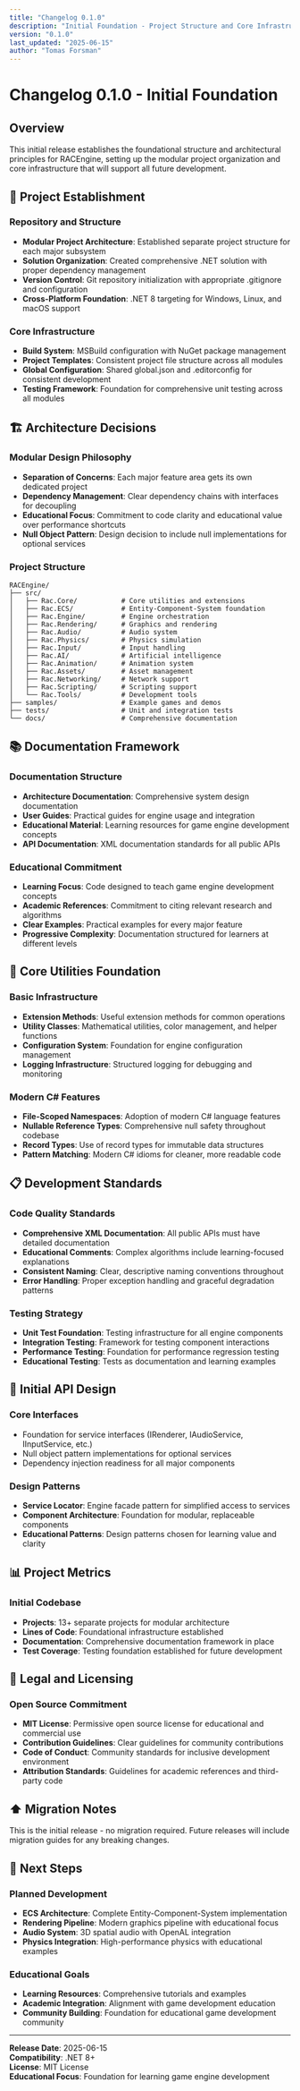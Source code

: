 ```yaml
---
title: "Changelog 0.1.0"
description: "Initial Foundation - Project Structure and Core Infrastructure"
version: "0.1.0"
last_updated: "2025-06-15"
author: "Tomas Forsman"
---
```


# Changelog 0.1.0 - Initial Foundation

## Overview

This initial release establishes the foundational structure and architectural principles for RACEngine, setting up the modular project organization and core infrastructure that will support all future development.

## 🎯 Project Establishment

### Repository and Structure
* **Modular Project Architecture**: Established separate project structure for each major subsystem
* **Solution Organization**: Created comprehensive .NET solution with proper dependency management
* **Version Control**: Git repository initialization with appropriate .gitignore and configuration
* **Cross-Platform Foundation**: .NET 8 targeting for Windows, Linux, and macOS support

### Core Infrastructure
* **Build System**: MSBuild configuration with NuGet package management
* **Project Templates**: Consistent project file structure across all modules
* **Global Configuration**: Shared global.json and .editorconfig for consistent development
* **Testing Framework**: Foundation for comprehensive unit testing across all modules

## 🏗️ Architecture Decisions

### Modular Design Philosophy
* **Separation of Concerns**: Each major feature area gets its own dedicated project
* **Dependency Management**: Clear dependency chains with interfaces for decoupling
* **Educational Focus**: Commitment to code clarity and educational value over performance shortcuts
* **Null Object Pattern**: Design decision to include null implementations for optional services

### Project Structure
```
RACEngine/
├── src/
│   ├── Rac.Core/           # Core utilities and extensions
│   ├── Rac.ECS/            # Entity-Component-System foundation
│   ├── Rac.Engine/         # Engine orchestration
│   ├── Rac.Rendering/      # Graphics and rendering
│   ├── Rac.Audio/          # Audio system
│   ├── Rac.Physics/        # Physics simulation
│   ├── Rac.Input/          # Input handling
│   ├── Rac.AI/             # Artificial intelligence
│   ├── Rac.Animation/      # Animation system
│   ├── Rac.Assets/         # Asset management
│   ├── Rac.Networking/     # Network support
│   ├── Rac.Scripting/      # Scripting support
│   └── Rac.Tools/          # Development tools
├── samples/                # Example games and demos
├── tests/                  # Unit and integration tests
└── docs/                   # Comprehensive documentation
```

## 📚 Documentation Framework

### Documentation Structure
* **Architecture Documentation**: Comprehensive system design documentation
* **User Guides**: Practical guides for engine usage and integration
* **Educational Material**: Learning resources for game engine development concepts
* **API Documentation**: XML documentation standards for all public APIs

### Educational Commitment
* **Learning Focus**: Code designed to teach game engine development concepts
* **Academic References**: Commitment to citing relevant research and algorithms
* **Clear Examples**: Practical examples for every major feature
* **Progressive Complexity**: Documentation structured for learners at different levels

## 🔧 Core Utilities Foundation

### Basic Infrastructure
* **Extension Methods**: Useful extension methods for common operations
* **Utility Classes**: Mathematical utilities, color management, and helper functions
* **Configuration System**: Foundation for engine configuration management
* **Logging Infrastructure**: Structured logging for debugging and monitoring

### Modern C# Features
* **File-Scoped Namespaces**: Adoption of modern C# language features
* **Nullable Reference Types**: Comprehensive null safety throughout codebase
* **Record Types**: Use of record types for immutable data structures
* **Pattern Matching**: Modern C# idioms for cleaner, more readable code

## 📋 Development Standards

### Code Quality Standards
* **Comprehensive XML Documentation**: All public APIs must have detailed documentation
* **Educational Comments**: Complex algorithms include learning-focused explanations
* **Consistent Naming**: Clear, descriptive naming conventions throughout
* **Error Handling**: Proper exception handling and graceful degradation patterns

### Testing Strategy
* **Unit Test Foundation**: Testing infrastructure for all engine components
* **Integration Testing**: Framework for testing component interactions
* **Performance Testing**: Foundation for performance regression testing
* **Educational Testing**: Tests as documentation and learning examples

## 🔄 Initial API Design

### Core Interfaces
* Foundation for service interfaces (IRenderer, IAudioService, IInputService, etc.)
* Null object pattern implementations for optional services
* Dependency injection readiness for all major components

### Design Patterns
* **Service Locator**: Engine facade pattern for simplified access to services
* **Component Architecture**: Foundation for modular, replaceable components
* **Educational Patterns**: Design patterns chosen for learning value and clarity

## 📊 Project Metrics

### Initial Codebase
* **Projects**: 13+ separate projects for modular architecture
* **Lines of Code**: Foundational infrastructure established
* **Documentation**: Comprehensive documentation framework in place
* **Test Coverage**: Testing foundation established for future development

## 🔗 Legal and Licensing

### Open Source Commitment
* **MIT License**: Permissive open source license for educational and commercial use
* **Contribution Guidelines**: Clear guidelines for community contributions
* **Code of Conduct**: Community standards for inclusive development environment
* **Attribution Standards**: Guidelines for academic references and third-party code

## ⬆️ Migration Notes

This is the initial release - no migration required. Future releases will include migration guides for any breaking changes.

## 🎯 Next Steps

### Planned Development
* **ECS Architecture**: Complete Entity-Component-System implementation
* **Rendering Pipeline**: Modern graphics pipeline with educational focus
* **Audio System**: 3D spatial audio with OpenAL integration
* **Physics Integration**: High-performance physics with educational examples

### Educational Goals
* **Learning Resources**: Comprehensive tutorials and examples
* **Academic Integration**: Alignment with game development education
* **Community Building**: Foundation for educational game development community

---

**Release Date**: 2025-06-15  
**Compatibility**: .NET 8+  
**License**: MIT License  
**Educational Focus**: Foundation for learning game engine development